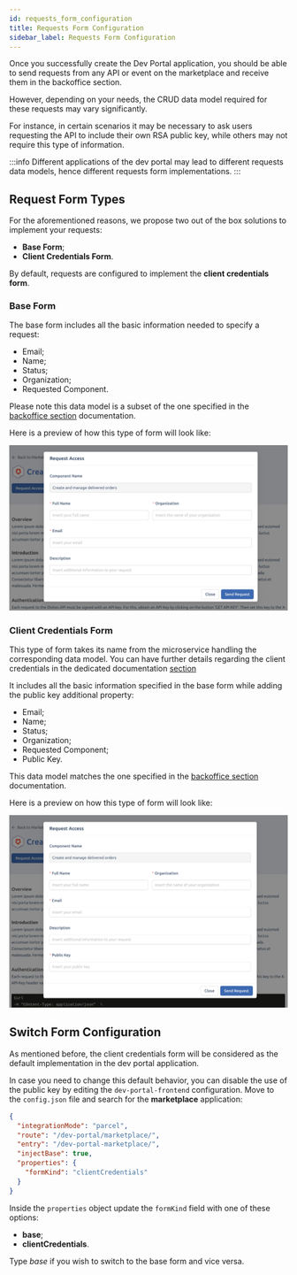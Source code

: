 ```yaml
---
id: requests_form_configuration
title: Requests Form Configuration
sidebar_label: Requests Form Configuration
---
```


Once you successfully create the Dev Portal application, you should be able to send requests from any API or event on the marketplace and receive them in the backoffice section. 

However, depending on your needs, the CRUD data model required for these requests may vary significantly. 

For instance, in certain scenarios it may be necessary to ask users requesting the API to include their own RSA public key, while others may not require this type of information.

:::info
Different applications of the dev portal may lead to different requests data models, hence different requests form implementations.
::: 

## Request Form Types

For the aforementioned reasons, we propose two out of the box solutions to implement your requests:
- **Base Form**;
- **Client Credentials Form**.

By default, requests are configured to implement the **client credentials form**. 

### Base Form 

The base form includes all the basic information needed to specify a request:

- Email;
- Name;
- Status;
- Organization;
- Requested Component.

Please note this data model is a subset of the one specified in the [backoffice section](/runtime-components/applications/dev_portal/requests_management.md) documentation.

Here is a preview of how this type of form will look like:

![base form](./img/base_form.png)

### Client Credentials Form

This type of form takes its name from the microservice handling the corresponding data model. You can have further details regarding the client credentials in the dedicated documentation [section](/runtime-components/plugins/client-credentials/10_configuration.md)

It includes all the basic information specified in the base form while adding the public key additional property:

- Email;
- Name;
- Status;
- Organization;
- Requested Component;
- Public Key.

This data model matches the one specified in the [backoffice section](/runtime-components/applications/dev_portal/requests_management.md) documentation.

Here is a preview on how this type of form will look like:

![client credentials form](./img/client_credentials_form.png)

## Switch Form Configuration

As mentioned before, the client credentials form will be considered as the default implementation in the dev portal application. 

In case you need to change this default behavior, you can disable the use of the public key by editing the `dev-portal-frontend` configuration. Move to the `config.json` file and search for the **marketplace** application:

```json
{
  "integrationMode": "parcel",
  "route": "/dev-portal/marketplace/",
  "entry": "/dev-portal-marketplace/",
  "injectBase": true,
  "properties": {
    "formKind": "clientCredentials"
  }
}
```

Inside the `properties` object update the `formKind` field with one of these options: 

- **base**;
- **clientCredentials**.

Type _base_ if you wish to switch to the base form and vice versa.
